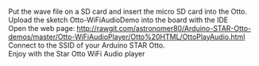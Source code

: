 Put the wave file on a SD card and insert the micro SD card into the Otto.<br>
Upload the sketch Otto-WiFiAudioDemo into the board with the IDE<br>
Open the web page: http://rawgit.com/astronomer80/Arduino-STAR-Otto-demos/master/Otto-WiFiAudioPlayer/Otto%20HTML/OttoPlayAudio.html<br>
Connect to the SSID of your Arduino STAR Otto.<br>
Enjoy with the Star Otto WiFi Audio player<br>
